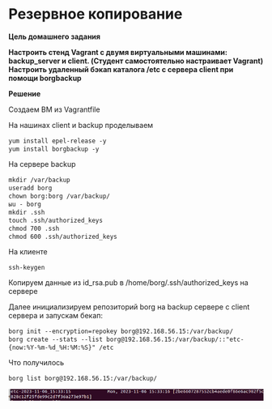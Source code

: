 # Резервное копирование

**Цель домашнего задания**

**Настроить стенд Vagrant с двумя виртуальными машинами: backup_server и client. (Студент самостоятельно настраивает Vagrant)
Настроить удаленный бэкап каталога /etc c сервера client при помощи borgbackup**

**Решение**

Создаем ВМ из Vagrantfile

На нашинах client и backup проделываем

```
yum install epel-release -y
yum install borgbackup -y
```
На сервере backup

```
mkdir /var/backup
useradd borg
chown borg:borg /var/backup/
ыu - borg
mkdir .ssh
touch .ssh/authorized_keys
chmod 700 .ssh
chmod 600 .ssh/authorized_keys
```
На клиенте

```
ssh-keygen
```
Копируем данные из id_rsa.pub в /home/borg/.ssh/authorized_keys на сервере

Далее инициализируем репозиторий borg на backup сервере с client сервера и запускам бекап:
```
borg init --encryption=repokey borg@192.168.56.15:/var/backup/
borg create --stats --list borg@192.168.56.15:/var/backup/::"etc-{now:%Y-%m-%d_%H:%M:%S}" /etc
```
Что получилось
```
borg list borg@192.168.56.15:/var/backup/
```
![Alt text](1.png)
